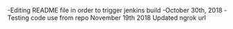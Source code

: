 -Editing README file in order to trigger jenkins build
-October 30th, 2018
-Testing code use from repo
November 19th 2018
Updated ngrok url

